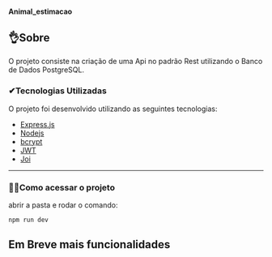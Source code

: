 ####   Animal_estimacao

## 👌Sobre

O projeto consiste na criação de uma Api no padrão Rest utilizando o Banco de Dados PostgreSQL.

### ✔Tecnologias Utilizadas

O projeto foi desenvolvido utilizando as seguintes tecnologias:

- [Express.js](https://expressjs.com/pt-br/)
- [Nodejs](https://nodejs.org/en)
- [bcrypt](https://www.npmjs.com/package/bcrypt)
- [JWT](https://jwt.io/)
- [Joi](https://www.npmjs.com/package/joi)

---

### 🐱‍🏍Como acessar o projeto

abrir a pasta e
rodar o comando:

```
npm run dev

```

## Em Breve mais funcionalidades
